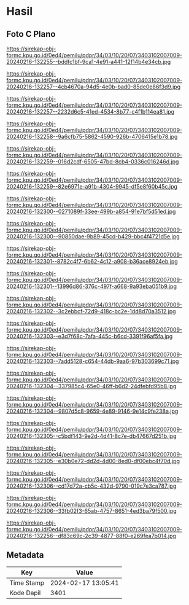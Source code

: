 # Hasil

## Foto C Plano

https://sirekap-obj-formc.kpu.go.id/0ed4/pemilu/pdpr/34/03/10/20/07/3403102007009-20240216-132255--bddfc1bf-9ca1-4e91-a441-12f14b4e34cb.jpg

https://sirekap-obj-formc.kpu.go.id/0ed4/pemilu/pdpr/34/03/10/20/07/3403102007009-20240216-132257--4cb4670a-94d5-4e0b-bad0-85de0e86f3d9.jpg

https://sirekap-obj-formc.kpu.go.id/0ed4/pemilu/pdpr/34/03/10/20/07/3403102007009-20240216-132257--2232d6c5-41ed-4534-8b77-c4f1b114ea81.jpg

https://sirekap-obj-formc.kpu.go.id/0ed4/pemilu/pdpr/34/03/10/20/07/3403102007009-20240216-132258--9a6cfb75-5862-4590-926b-4706415e1b78.jpg

https://sirekap-obj-formc.kpu.go.id/0ed4/pemilu/pdpr/34/03/10/20/07/3403102007009-20240216-132259--016d2cdf-6505-47bd-8cb4-0336c016246d.jpg

https://sirekap-obj-formc.kpu.go.id/0ed4/pemilu/pdpr/34/03/10/20/07/3403102007009-20240216-132259--82e6971e-a91b-4304-9945-df5e8f60b45c.jpg

https://sirekap-obj-formc.kpu.go.id/0ed4/pemilu/pdpr/34/03/10/20/07/3403102007009-20240216-132300--0271089f-33ee-499b-a854-91e7bf5d51ed.jpg

https://sirekap-obj-formc.kpu.go.id/0ed4/pemilu/pdpr/34/03/10/20/07/3403102007009-20240216-132300--90850dae-9b89-45cd-b429-bbc4f4721d5e.jpg

https://sirekap-obj-formc.kpu.go.id/0ed4/pemilu/pdpr/34/03/10/20/07/3403102007009-20240216-132301--8782c4f7-6b62-4c12-a908-b36ace8924eb.jpg

https://sirekap-obj-formc.kpu.go.id/0ed4/pemilu/pdpr/34/03/10/20/07/3403102007009-20240216-132301--13996d86-376c-497f-a668-9a93eba051b9.jpg

https://sirekap-obj-formc.kpu.go.id/0ed4/pemilu/pdpr/34/03/10/20/07/3403102007009-20240216-132302--3c2ebbcf-72d9-418c-bc2e-1dd8d70a3512.jpg

https://sirekap-obj-formc.kpu.go.id/0ed4/pemilu/pdpr/34/03/10/20/07/3403102007009-20240216-132303--e3d7f68c-7afa-445c-b6cd-3391f96af5fa.jpg

https://sirekap-obj-formc.kpu.go.id/0ed4/pemilu/pdpr/34/03/10/20/07/3403102007009-20240216-132303--7add5128-c654-44db-9aa6-97b303699c71.jpg

https://sirekap-obj-formc.kpu.go.id/0ed4/pemilu/pdpr/34/03/10/20/07/3403102007009-20240216-132304--337985c4-65e0-46ff-b6d2-24dfebfd95b8.jpg

https://sirekap-obj-formc.kpu.go.id/0ed4/pemilu/pdpr/34/03/10/20/07/3403102007009-20240216-132304--9807d5c8-9659-4e89-9146-9e14c9fe238a.jpg

https://sirekap-obj-formc.kpu.go.id/0ed4/pemilu/pdpr/34/03/10/20/07/3403102007009-20240216-132305--c5bdf143-9e2d-4d41-8c7e-db47667d251b.jpg

https://sirekap-obj-formc.kpu.go.id/0ed4/pemilu/pdpr/34/03/10/20/07/3403102007009-20240216-132305--e30b0e72-dd2d-4d00-8ed0-df00ebc4f70d.jpg

https://sirekap-obj-formc.kpu.go.id/0ed4/pemilu/pdpr/34/03/10/20/07/3403102007009-20240216-132306--cd17d72a-cb5c-432d-9790-019c7e3ca787.jpg

https://sirekap-obj-formc.kpu.go.id/0ed4/pemilu/pdpr/34/03/10/20/07/3403102007009-20240216-132306--33fb02f3-65ab-4757-8651-4ed3ba79f500.jpg

https://sirekap-obj-formc.kpu.go.id/0ed4/pemilu/pdpr/34/03/10/20/07/3403102007009-20240216-132256--df83c69c-2c39-4877-88f0-e269fea7b014.jpg


## Metadata

| Key        | Value               |
| ---------- | ------------------- |
| Time Stamp | 2024-02-17 13:05:41 |
| Kode Dapil | 3401                |



